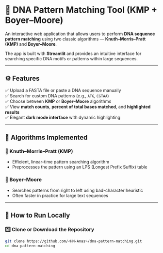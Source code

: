 # 🧬 DNA Pattern Matching Tool (KMP + Boyer–Moore)

An interactive web application that allows users to perform **DNA sequence pattern matching** using two classic algorithms — **Knuth–Morris–Pratt (KMP)** and **Boyer–Moore**.  

The app is built with **Streamlit** and provides an intuitive interface for searching specific DNA motifs or patterns within large sequences.  

---

## ⚙️ Features

✅ Upload a FASTA file or paste a DNA sequence manually  
✅ Search for custom DNA patterns (e.g., `ATG`, `CGTAA`)  
✅ Choose between **KMP** or **Boyer–Moore** algorithms  
✅ View **match counts**, **percent of total bases matched**, and **highlighted results**  
✅ Elegant **dark mode interface** with dynamic highlighting  

---

## 🧠 Algorithms Implemented

### 🔹 Knuth–Morris–Pratt (KMP)
- Efficient, linear-time pattern searching algorithm  
- Preprocesses the pattern using an LPS (Longest Prefix Suffix) table  

### 🔹 Boyer–Moore
- Searches patterns from right to left using bad-character heuristic  
- Often faster in practice for large text sequences  

---

## 🚀 How to Run Locally

### 1️⃣ Clone or Download the Repository
```bash
git clone https://github.com/<HM-Anas>/dna-pattern-matching.git
cd dna-pattern-matching
